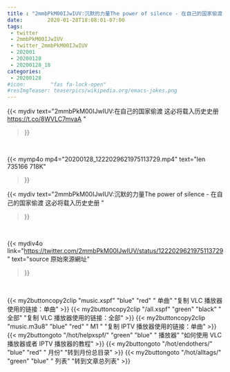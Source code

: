 ```yaml
---
title : "2mmbPkM00IJwIUV:沉默的力量The power of silence - 在自己的国家偷渡  这必将载入历史史册 "
date:        2020-01-28T18:08:01-07:00
tags:
 - twitter
 - 2mmbPkM00IJwIUV
 - twitter_2mmbPkM00IJwIUV
 - 202001
 - 20200128
 - 20200128_18
categories:
 - 20200128
#icon:        "fas fa-lock-open"
#resImgTeaser: teaserpics/wikipedia.org/emacs-jokes.png
---
```


{{< mydiv text="2mmbPkM00IJwIUV:在自己的国家偷渡  这必将载入历史史册 https://t.co/8WVLC7mvaA "
>}}
<br>


{{< mymp4o mp4="20200128_1222029621975113729.mp4"
text="len 735166    718K"
>}}


{{< mydiv text="2mmbPkM00IJwIUV:沉默的力量The power of silence - 在自己的国家偷渡  这必将载入历史史册 "
>}}
<br>

{{< mydiv4o link="https://twitter.com/2mmbPkM00IJwIUV/status/1222029621975113729"
text="source 原始來源網址"
>}}


<br>

{{< my2buttoncopy2clip "music.xspf"        "blue"   "red"    " 单曲"  "复制 VLC 播放器使用的链接：单曲" >}} {{< my2buttoncopy2clip "/all.xspf"         "green"  "black"  " 全部"  "复制 VLC 播放器使用的链接：全部" >}} {{< my2buttoncopy2clip "music.m3u8"        "blue"   "red"    " M1 "    "复制 IPTV 播放器使用的链接：单曲" >}} {{< my2buttongoto      "/hot/helpxspf/"    "green"  "blue"   " 播放器" "如何使用 VLC 播放器或者 IPTV 播放器的教程" >}} {{< my2buttongoto      "/hot/endothers/"   "blue"   "red"    " 月份"   "转到月份总目录" >}} {{< my2buttongoto      "/hot/alltags/"     "green"  "blue"   " 列表"   "转到文章总列表" >}} 
